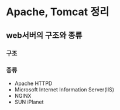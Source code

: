 # Apache, Tomcat 정리

## web서버의 구조와 종류
### 구조

### 종류
* Apache HTTPD
* Microsoft Internet Information Server(IIS)
* NGINX
* SUN iPlanet
